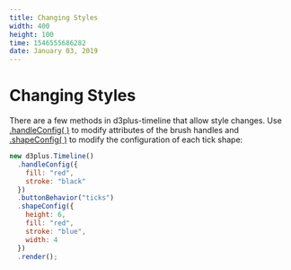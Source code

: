```yaml
---
title: Changing Styles
width: 400
height: 100
time: 1546555686282
date: January 03, 2019
---
```


[width]: 400
[height]: 100

# Changing Styles

There are a few methods in d3plus-timeline that allow style changes. Use [.handleConfig( )](https://github.com/d3plus/d3plus-timeline#Timeline.handleConfig) to modify attributes of the brush handles and [.shapeConfig( )](https://github.com/d3plus/d3plus-axis#Axis.shapeConfig) to modify the configuration of each tick shape:

```js
new d3plus.Timeline()
  .handleConfig({
    fill: "red",
    stroke: "black"
  })
  .buttonBehavior("ticks")
  .shapeConfig({
    height: 6,
    fill: "red",
    stroke: "blue",
    width: 4
  })
  .render();
```
